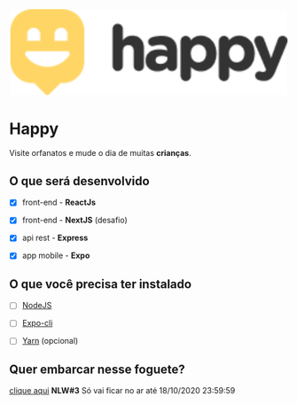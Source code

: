 <h2 align="center" background="#111">
  <img src="https://github.com/luiz21goncalves/NLW-3-Happy/raw/main/assets/Logo.png" width="500">
</h2>

# Happy
Visite orfanatos e mude o dia
de muitas **crianças**.

## O que será desenvolvido
- [x] front-end - **ReactJs**
- [x] front-end - **NextJS** (desafio)
- [x] api rest - **Express**
- [x] app mobile - **Expo**


## O que você precisa ter instalado

- [ ] [NodeJS](https://nodejs.org/)
- [ ] [Expo-cli](https://expo.io/learnhttps://expo.io/learn)
- [ ] [Yarn](https://classic.yarnpkg.com/en/docs/install) (opcional)


## Quer embarcar nesse foguete?
[clique aqui](https://nextlevelweek.com/inscricao/3) **NLW#3** Só vai ficar no ar até 18/10/2020 23:59:59
